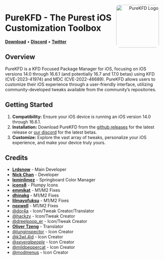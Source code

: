<p align="right">
  <img align="right" height="140" src="https://github.com/PureKFD/PureKFD/blob/main/Icon.png?raw=true" alt="PureKFD Logo" style="float: right; border-radius: 10px;"/>
</p>

<h1 align="left">PureKFD - The Purest iOS Customization Toolbox</h1>

<p align="left">
  <strong><a href="https://github.com/PureKFD/PureKFD/releases/latest">Download</a></strong>
  •
  <strong><a href="https://discord.gg/Kh8aKRfD3K">Discord</a></strong>
  •
  <strong><a href="https://twitter.com/Lrdsnow101">Twitter</a></strong>
</p>

## Overview

PureKFD is a KFD Focused Package Manager for iOS, focusing on iOS versions 14.0 through 16.6.1 (and potentially 16.7 and 17.0 betas) using KFD (CVE-2023-41974) and MDC (CVE-2022-46689). PureKFD allows users to customize their iOS experience through a user-friendly interface, utilizing community-developed tweaks available from the community’s repositories.

## Getting Started

1. **Compatibility:** Ensure your iOS device is running an iOS version 14.0 through 16.6.1.
2. **Installation:** Download PureKFD from the [github releases](https://github.com/PureKFD/PureKFD/releases/latest) for the latest release or [our discord](https://discord.gg/Mve4nWJMrz) for the latest betas.
3. **Customize:** Explore the vast array of tweaks, personalize your iOS experience, and make your device truly yours.

## Credits

- [**Lrdsnow**](https://github.com/Lrdsnow) - Main Developer
- [**Nick Chan**](https://github.com/asdfugil) - Developer
- [**leminlimez**](https://github.com/leminlimez) - Springboard Color Manager
- [**icons8**](https://icons8.com) - Plumpy Icons
- [**emmikat**](https://github.com/emmikat) - M1/M2 Fixes
- [**dhinakg**](https://github.com/dhinakg) - M1/M2 Fixes
- [**lilmayofuksu**](https://github.com/lilmayofuksu) - M1/M2 Fixes
- [**noxwell**](https://github.com/noxwell) - M1/M2 Fixes
- [@dor4a](https://discord.com/users/455513497288310785) - Icon/Tweak Creator/Translator
- [@hackzy](https://discord.com/users/424899221267939328) - Icon/Tweak Creator
- [@dreelpoop_er](https://discord.com/users/669665537051197491) - Icon/Tweak Creator
- [**Oliver Tzeng**](https://github.com/olivertzeng) - Translator
- [@lunginspector](https://discord.com/users/1070904865657729035) - Icon Creator
- [@k3wl.4id](https://discord.com/users/717985587235258388) - Icon Creator
- [@_severalpeople_](https://discord.com/users/995151326264705074) - Icon Creator
- [@mildpeppercat](https://discord.com/users/822833988997218314) - Icon Creator
- [@modmenus](https://discord.com/users/672886506859266051) - Icon Creator
